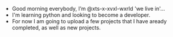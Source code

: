 - Good morning everybody, I’m @xts-x-xvxl-wxrld 'we live in'...
- I'm learning python and looking to become a developer.
- For now I am going to upload a few projects that I have aready completed, as well as new projects.
<!---
xts-x-xvxl-wxrld/xts-x-xvxl-wxrld is a ✨ special ✨ repository because its `README.md` (this file) appears on your GitHub profile.
You can click the Preview link to take a look at your changes.
--->
